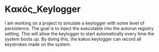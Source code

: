 # Kακός_Keylogger
I am working on a project to simulate a keylogger with some level of persistence. The goal is to inject the executable into the autorun registry setting. This will allow the keylogger to start automatically every time the system boots up. By doing this, the kakos keylogger can record all keystrokes made on the system.
